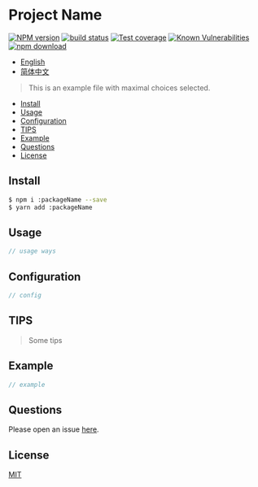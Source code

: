 # Project Name

[![NPM version][npm-image]][npm-url]
[![build status][travis-image]][travis-url]
[![Test coverage][codecov-image]][codecov-url]
[![Known Vulnerabilities][snyk-image]][snyk-url]
[![npm download][download-image]][download-url]

[npm-image]: https://img.shields.io/npm/v/:packageName.svg?style=flat-square
[npm-url]: https://npmjs.org/package/:packageName
[travis-image]: https://www.travis-ci.org/JohnApache/:packageName.svg
[travis-url]: https://travis-ci.org/JohnApache/:packageName
[codecov-image]: https://codecov.io/gh/JohnApache/:packageName/branch/master/graph/badge.svg
[codecov-url]: https://codecov.io/gh/JohnApache/:packageName
[snyk-image]: https://snyk.io/test/github/JohnApache/:packageName/badge.svg?targetFile=package.json
[snyk-url]: https://snyk.io/test/github/JohnApache/:packageName?targetFile=package.json
[download-image]: https://img.shields.io/npm/dm/:packageName.svg?style=flat-square
[download-url]: https://npmjs.org/package/:packageName

- [English](README.en_US.md)
- [简体中文](README.md)

> This is an example file with maximal choices selected.

- [Install](#install)
- [Usage](#usage)
- [Configuration](#configuration)
- [TIPS](#tips)
- [Example](#example)
- [Questions](#questions)
- [License](#license)

## Install
```bash
$ npm i :packageName --save 
$ yarn add :packageName 
```

## Usage

```js
// usage ways
```

## Configuration

```js
// config
```

## TIPS

> Some tips

## Example

```js
// example
```

## Questions
Please open an issue [here](https://github.com/JohnApache/egg-kafka-node/issues).

## License

[MIT](LICENSE)

